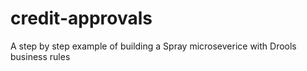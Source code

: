 # credit-approvals
A step by step example of building a Spray microseverice with Drools business rules
